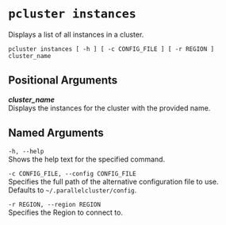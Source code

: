 # `pcluster instances`<a name="pcluster.instances"></a>

Displays a list of all instances in a cluster\.

```
pcluster instances [ -h ] [ -c CONFIG_FILE ] [ -r REGION ] cluster_name
```

## Positional Arguments<a name="pcluster.instances.arg"></a>

***cluster\_name***  
Displays the instances for the cluster with the provided name\.

## Named Arguments<a name="pcluster.instances.namedarg"></a>

`-h, --help`  
Shows the help text for the specified command\.

`-c CONFIG_FILE, --config CONFIG_FILE`  
Specifies the full path of the alternative configuration file to use\.  
Defaults to `~/.parallelcluster/config`\.

`-r REGION, --region REGION`  
Specifies the Region to connect to\.